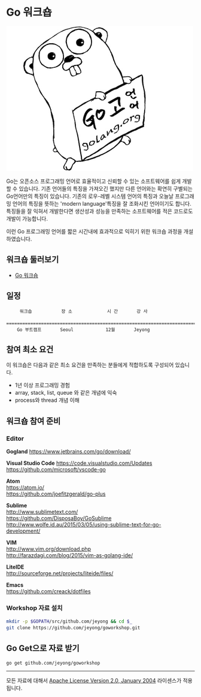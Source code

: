 # Go 워크숍

![](img/gopher_kr.jpg)

Go는 오픈소스 프로그래밍 언어로 효율적이고 신뢰할 수 있는 소프트웨어를 쉽게 개발할 수 있습니다.
기존 언어들의 특징을 가져오긴 했지만 다른 언어와는 확연히 구별되는 Go언어만의 특징이 있습니다.
기존의 로우-레벨 시스템 언어의 특징과 오늘날 프로그래밍 언어의 특징을 뜻하는 'modern language'특징을 잘 조화시킨 언어이기도 합니다.
특징들을 잘 익혀서 개발한다면 생산성과 성능을 만족하는 소프트웨어를 적은 코드로도 개발이 가능합니다. 

이런 Go 프로그래밍 언어를 짧은 시간내에 효과적으로 익히기 위한 워크숍 과정을 개설하였습니다.

## 워크숍 둘러보기
 * [Go 워크숍](courses/README.md)

## 일정
       
		 워크숍           장 소             시 간       강 사
		=====================================================================================================================================================================================
		Go 부트캠프       Seoul            12월       Jeyong


## 참여 최소 요건
이 워크숍은 다음과 같은 최소 요건을 만족하는 분들에게 적합하도록 구성되어 있습니다.

 * 1년 이상 프로그래밍 경험
 * array, stack, list, queue 와 같은 개념에 익숙
 * process와 thread 개념 이해

## 워크숍 참여 준비
### Editor

**Gogland**
https://www.jetbrains.com/go/download/

**Visual Studio Code**
https://code.visualstudio.com/Updates  
https://github.com/microsoft/vscode-go

**Atom**  
https://atom.io/  
https://github.com/joefitzgerald/go-plus

**Sublime**  
http://www.sublimetext.com/  
https://github.com/DisposaBoy/GoSublime  
http://www.wolfe.id.au/2015/03/05/using-sublime-text-for-go-development/

**VIM**  
http://www.vim.org/download.php  
http://farazdagi.com/blog/2015/vim-as-golang-ide/

**LiteIDE**  
http://sourceforge.net/projects/liteide/files/

**Emacs**  
https://github.com/creack/dotfiles

### Workshop 자료 설치

```sh
mkdir -p $GOPATH/src/github.com/jeyong && cd $_
git clone https://github.com/jeyong/goworkshop.git
```

## Go Get으로 자료 받기

    go get github.com/jeyong/goworkshop

___
모든 자료에 대해서 [Apache License Version 2.0, January 2004](http://www.apache.org/licenses/LICENSE-2.0) 라이센스가 적용됩니다.
